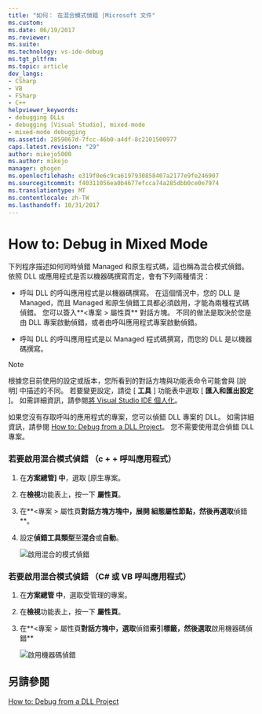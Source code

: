 ```yaml
---
title: "如何： 在混合模式偵錯 |Microsoft 文件"
ms.custom: 
ms.date: 06/19/2017
ms.reviewer: 
ms.suite: 
ms.technology: vs-ide-debug
ms.tgt_pltfrm: 
ms.topic: article
dev_langs:
- CSharp
- VB
- FSharp
- C++
helpviewer_keywords:
- debugging DLLs
- debugging [Visual Studio], mixed-mode
- mixed-mode debugging
ms.assetid: 2859067d-7fcc-46b0-a4df-8c2101500977
caps.latest.revision: "29"
author: mikejo5000
ms.author: mikejo
manager: ghogen
ms.openlocfilehash: e319f0e6c9ca6197930858407a2177e9fe246907
ms.sourcegitcommit: f40311056ea0b4677efcca74a285dbb0ce0e7974
ms.translationtype: MT
ms.contentlocale: zh-TW
ms.lasthandoff: 10/31/2017
---
```

# <a name="how-to-debug-in-mixed-mode"></a>How to: Debug in Mixed Mode
下列程序描述如何同時偵錯 Managed 和原生程式碼，這也稱為混合模式偵錯。 依照 DLL 或應用程式是否以機器碼撰寫而定，會有下列兩種情況：  
  
-   呼叫 DLL 的呼叫應用程式是以機器碼撰寫。 在這個情況中，您的 DLL 是 Managed，而且 Managed 和原生偵錯工具都必須啟用，才能為兩種程式碼偵錯。 您可以簽入**\<專案 > 屬性頁** 對話方塊。 不同的做法是取決於您是由 DLL 專案啟動偵錯，或者由呼叫應用程式專案啟動偵錯。  
  
-   呼叫 DLL 的呼叫應用程式是以 Managed 程式碼撰寫，而您的 DLL 是以機器碼撰寫。  
  
> [!NOTE]
>  根據您目前使用的設定或版本，您所看到的對話方塊與功能表命令可能會與 [說明] 中描述的不同。 若要變更設定，請從 [ **工具** ] 功能表中選取 [ **匯入和匯出設定** ]。 如需詳細資訊，請參閱[將 Visual Studio IDE 個人化](../ide/personalizing-the-visual-studio-ide.md)。

如果您沒有存取呼叫的應用程式的專案，您可以偵錯 DLL 專案的 DLL。 如需詳細資訊，請參閱 [How to: Debug from a DLL Project](../debugger/how-to-debug-from-a-dll-project.md)。 您不需要使用混合偵錯 DLL 專案。
  
### <a name="to-enable-mixed-mode-debugging-c-calling-app"></a>若要啟用混合模式偵錯 （c + + 呼叫應用程式）  
  
1.  在**方案總管] 中**，選取 [原生專案。
  
2.  在**檢視**功能表上，按一下 **屬性頁**。
  
3.  在**\<專案 > 屬性頁**對話方塊方塊中，展開 **組態屬性**節點，然後再選取**偵錯**。  
  
4.  設定**偵錯工具類型**至**混合**或**自動**。

    ![啟用混合的模式偵錯](../debugger/media/dbg-mixed-mode-from-native.png "啟用混合的模式偵錯")

### <a name="to-enable-mixed-mode-debugging-c-or-vb-calling-app"></a>若要啟用混合模式偵錯 （C# 或 VB 呼叫應用程式）  
  
1.  在**方案總管 中**，選取受管理的專案。  
  
2.  在**檢視**功能表上，按一下 **屬性頁**。  
  
3.  在**\<專案 > 屬性頁**對話方塊中，選取**偵錯**索引標籤，然後選取**啟用機器碼偵錯**

    ![啟用機器碼偵錯](../debugger/media/dbg-mixed-mode-from-csharp.png "啟用機器碼偵錯")
  
## <a name="see-also"></a>另請參閱  
 [How to: Debug from a DLL Project](../debugger/how-to-debug-from-a-dll-project.md)